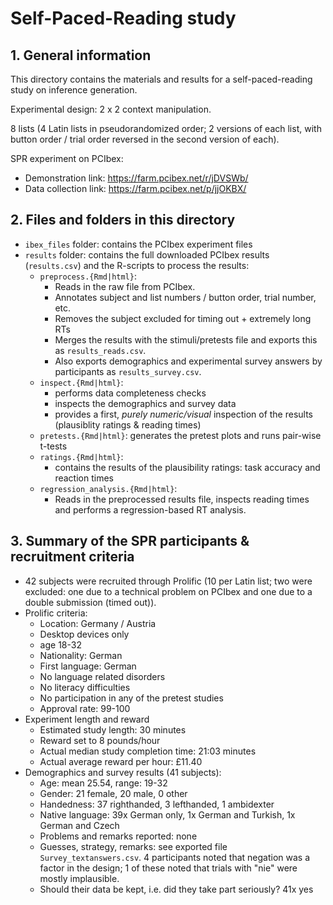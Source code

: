 # Self-Paced-Reading study


## 1. General information

This directory contains the materials and results for a self-paced-reading study on inference generation.

Experimental design: 2 x 2 context manipulation.

8 lists (4 Latin lists in pseudorandomized order; 2 versions of each list, with button order / trial order reversed in the second version of each).

SPR experiment on PCIbex:
- Demonstration link: https://farm.pcibex.net/r/jDVSWb/
- Data collection link: https://farm.pcibex.net/p/jjOKBX/


## 2. Files and folders in this directory

- `ibex_files` folder: contains the PCIbex experiment files
- `results` folder: contains the full downloaded PCIbex results (`results.csv`) and the R-scripts to process the results:
  - `preprocess.{Rmd|html}`:
    - Reads in the raw file from PCIbex.
    - Annotates subject and list numbers / button order, trial number, etc.
    - Removes the subject excluded for timing out + extremely long RTs
    - Merges the results with the stimuli/pretests file and exports this as `results_reads.csv`.
    - Also exports demographics and experimental survey answers by participants as `results_survey.csv`.
  - `inspect.{Rmd|html}`:
    - performs data completeness checks
    - inspects the demographics and survey data
    - provides a first, *purely numeric/visual* inspection of the results (plausiblity ratings & reading times)
  - `pretests.{Rmd|html}`:
    generates the pretest plots and runs pair-wise t-tests
  - `ratings.{Rmd|html}`:
    - contains the results of the plausibility ratings: task accuracy and reaction times
  - `regression_analysis.{Rmd|html}`:
    - Reads in the preprocessed results file, inspects reading times and performs a regression-based RT analysis.

## 3. Summary of the SPR participants & recruitment criteria

- 42 subjects were recruited through Prolific (10 per Latin list; two were excluded: one due to a technical problem on PCIbex and one due to a double submission (timed out)).
- Prolific criteria:
    - Location: Germany / Austria
    - Desktop devices only
    - age 18-32
    - Nationality: German
    - First language: German
    - No language related disorders
    - No literacy difficulties
    - No participation in any of the pretest studies  
    - Approval rate: 99-100
- Experiment length and reward
    - Estimated study length: 30 minutes
    - Reward set to 8 pounds/hour
    - Actual median study completion time: 21:03 minutes
    - Actual average reward per hour: £11.40
- Demographics and survey results (41 subjects):
    - Age: mean 25.54, range: 19-32
    - Gender: 21 female, 20 male, 0 other
    - Handedness: 37 righthanded, 3 lefthanded, 1 ambidexter
    - Native language: 39x German only, 1x German and Turkish, 1x German and Czech
    - Problems and remarks reported: none
    - Guesses, strategy, remarks: see exported file `Survey_textanswers.csv`. 4 participants noted that negation was a factor in the design; 1 of these noted that trials with "nie" were mostly implausible.
    - Should their data be kept, i.e. did they take part seriously? 41x yes
